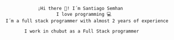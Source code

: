                 ¡Hi there 👋! I´m Santiago Semhan
                       I love programming 💻
    I´m a full stack programmer with almost 2 years of experience

           I work in chubut as a Full Stack programmer



<!--
**santisemhan/santisemhan** is a ✨ _special_ ✨ repository because its `README.md` (this file) appears on your GitHub profile.

Here are some ideas to get you started:

- 🔭 I’m currently working on ...
- 🌱 I’m currently learning ...
- 👯 I’m looking to collaborate on ...
- 🤔 I’m looking for help with ...
- 💬 Ask me about ...
- 📫 How to reach me: ...
- 😄 Pronouns: ...
- ⚡ Fun fact: ...
-->

